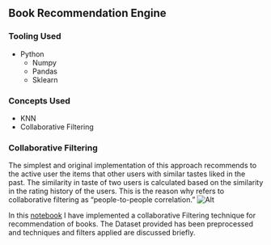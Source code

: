 ## **Book Recommendation Engine** 
### Tooling Used
* Python 
     * Numpy
     * Pandas
     * Sklearn
### Concepts Used
* KNN
* Collaborative Filtering

### Collaborative Filtering
The simplest and original implementation of this approach recommends to the active user the items that other users with similar tastes liked in the past. The similarity in taste of two users is calculated based on the similarity in the rating history of the users. This is the reason why refers to collaborative filtering as “people-to-people correlation.”
![Alt](https://www.researchgate.net/publication/304781330/figure/fig2/AS:381298381213700@1467920026593/The-collaborative-filtering-process.png)

In this [notebook](https://github.com/RheagalFire/Book-Recommendation-Engine/blob/main/Book-Recommendation.ipynb) I have implemented a collaborative Filtering technique for recommendation of books. 
The Dataset provided has been preprocessed and techniques and filters applied are discussed briefly. 

